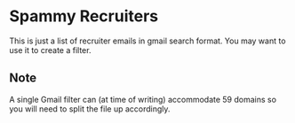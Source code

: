 # Spammy Recruiters

This is just a list of recruiter emails in gmail search format. You may want to use it to create a filter.

## Note ##

A single Gmail filter can (at time of writing) accommodate 59 domains so you will need to split the file up accordingly.
